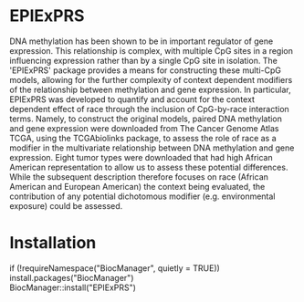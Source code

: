 # EPIExPRS
DNA methylation has been shown to be in important regulator of gene expression. This relationship is complex, with multiple CpG sites in a region influencing expression rather than by a single CpG site in isolation. The 'EPIExPRS' package provides a means for constructing these multi-CpG models, allowing for the further complexity of context dependent modifiers of the relationship between methylation and gene expression. In particular, EPIExPRS was developed to quantify and account for the context dependent effect of race through the inclusion of CpG-by-race interaction terms. Namely, to construct the original models, paired DNA methylation and gene expression were downloaded from The Cancer Genome Atlas TCGA, using the TCGAbiolinks package, to assess the role of race as a modifier in the multivariate relationship between DNA methylation and gene expression. Eight tumor types were downloaded that had high African American representation to allow us to assess these potential differences. While the subsequent description therefore focuses on race (African American and European American) the context being evaluated, the contribution of any potential dichotomous modifier (e.g. environmental exposure) could be assessed.

# Installation
if (!requireNamespace("BiocManager", quietly = TRUE))  
    install.packages("BiocManager")  
BiocManager::install("EPIExPRS")  
